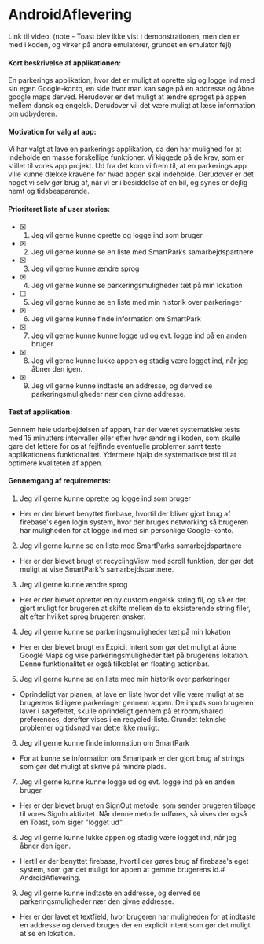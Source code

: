 # AndroidAflevering

Link til video: 
(note - Toast blev ikke vist i demonstrationen, men den er med i koden, og virker på andre emulatorer, grundet en emulator fejl)

#### Kort beskrivelse af applikationen: ####
En parkerings applikation, hvor det er muligt at oprette sig og logge ind med sin egen Google-konto, en side hvor man kan søge på en addresse og åbne google maps derved. 
Herudover er det muligt at ændre sproget på appen mellem dansk og engelsk. Derudover vil det være muligt at læse information om udbyderen.

#### Motivation for valg af app: ####
Vi har valgt at lave en parkerings applikation, da den har mulighed for at indeholde en masse forskellige funktioner. Vi kiggede på de krav, som er stillet til vores app projekt. Ud fra det kom vi frem til, at en parkerings app ville kunne dække kravene for hvad appen skal indeholde. Derudover er det noget vi selv gør brug af, når vi er i besiddelse af en bil, og synes er dejlig nemt og tidsbesparende.

#### Prioriteret liste af user stories: ####
- [x] 1. Jeg vil gerne kunne oprette og logge ind som bruger
- [x] 2. Jeg vil gerne kunne se en liste med SmartParks samarbejdspartnere
- [x] 3. Jeg vil gerne kunne ændre sprog
- [x] 4. Jeg vil gerne kunne se parkeringsmuligheder tæt på min lokation
- [ ] 5. Jeg vil gerne kunne se en liste med min historik over parkeringer 
- [x] 6. Jeg vil gerne kunne finde information om SmartPark
- [x] 7. Jeg vil gerne kunne kunne logge ud og evt. logge ind på en anden bruger
- [x] 8. Jeg vil gerne kunne lukke appen og stadig være logget ind, når jeg åbner den igen.
- [x] 9. Jeg vil gerne kunne indtaste en addresse, og derved se parkeringsmuligheder nær den givne addresse.

#### Test af applikation: ####

Gennem hele udarbejdelsen af appen, har der været systematiske tests med 15 minutters intervaller eller efter hver ændring i koden, som skulle gøre det lettere for os at fejlfinde eventuelle problemer samt teste applikationens funktionalitet. Ydermere hjalp de systematiske test til at optimere kvaliteten af appen. 

#### Gennemgang af requirements: ####
    
1. Jeg vil gerne kunne oprette og logge ind som bruger
- Her er der blevet benyttet firebase, hvortil der bliver gjort brug af firebase's egen login system, hvor der bruges networking så brugeren har muligheden for at logge ind med sin personlige Google-konto.   
  
2. Jeg vil gerne kunne se en liste med SmartParks samarbejdspartnere
- Her er der blevet brugt et recyclingView med scroll funktion, der gør det muligt at vise SmartPark's samarbejdspartnere. 

3. Jeg vil gerne kunne ændre sprog
- Her er der blevet oprettet en ny custom engelsk string fil, og så er det gjort muligt for brugeren at skifte mellem de to eksisterende string filer, alt efter hvilket sprog brugeren ønsker.

4. Jeg vil gerne kunne se parkeringsmuligheder tæt på min lokation
- Her er der blevet brugt en Expicit Intent som gør det muligt at åbne Google Maps og vise parkeringsmuligheder tæt på brugerens lokation. Denne funktionalitet er også tilkoblet en floating actionbar. 

5. Jeg vil gerne kunne se en liste med min historik over parkeringer 
- Oprindeligt var planen, at lave en liste hvor det ville være muligt at se brugerens tidligere parkeringer gennem appen. De inputs som brugeren laver i søgefeltet, skulle oprindeligt gennem på et room/shared preferences, derefter vises i en recycled-liste. Grundet tekniske problemer og tidsnød var dette ikke muligt.

6. Jeg vil gerne kunne finde information om SmartPark
- For at kunne se information om Smartpark er der gjort brug af strings som gør det muligt at skrive på mindre plads.

7. Jeg vil gerne kunne kunne logge ud og evt. logge ind på en anden bruger
- Her er der blevet brugt en SignOut metode, som sender brugeren tilbage til vores SignIn aktivitet. Når denne metode udføres, så vises der også en Toast, som siger "logget ud". 

8. Jeg vil gerne kunne lukke appen og stadig være logget ind, når jeg åbner den igen.
- Hertil er der benyttet firebase, hvortil der gøres brug af firebase's eget system, som gør det muligt for appen at gemme brugerens id.# AndroidAflevering.

9. Jeg vil gerne kunne indtaste en addresse, og derved se parkeringsmuligheder nær den givne addresse.
- Her er der lavet et textfield, hvor brugeren har muligheden for at indtaste en addresse og derved bruges der en explicit intent som gør det muligt at se en lokation.

